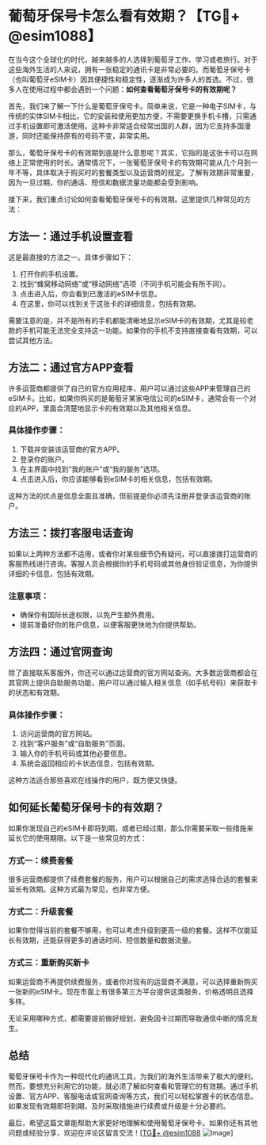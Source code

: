# 葡萄牙保号卡怎么看有效期？【TG💪+ @esim1088】

在当今这个全球化的时代，越来越多的人选择到葡萄牙工作、学习或者旅行。对于这些海外生活的人来说，拥有一张稳定的通讯卡是非常必要的。而葡萄牙保号卡（也叫葡萄牙eSIM卡）因其便捷性和稳定性，逐渐成为许多人的首选。不过，很多人在使用过程中都会遇到一个问题：**如何查看葡萄牙保号卡的有效期呢？**

首先，我们来了解一下什么是葡萄牙保号卡。简单来说，它是一种电子SIM卡，与传统的实体SIM卡相比，它的安装和使用更加方便，不需要更换手机卡槽，只需通过手机设置即可激活使用。这种卡非常适合经常出国的人群，因为它支持多国漫游，同时还能保持原有的号码不变，非常实用。

那么，葡萄牙保号卡的有效期到底是什么意思呢？其实，它指的是这张卡可以在网络上正常使用的时长。通常情况下，一张葡萄牙保号卡的有效期可能从几个月到一年不等，具体取决于购买时的套餐类型以及运营商的规定。了解有效期非常重要，因为一旦过期，你的通话、短信和数据流量功能都会受到影响。

接下来，我们重点讨论如何查看葡萄牙保号卡的有效期。这里提供几种常见的方法：

## 方法一：通过手机设置查看

这是最直接的方法之一。具体步骤如下：

1. 打开你的手机设置。
2. 找到“蜂窝移动网络”或“移动网络”选项（不同手机可能会有所不同）。
3. 点击进入后，你会看到已激活的eSIM卡信息。
4. 在这里，你可以找到关于这张卡的详细信息，包括有效期。

需要注意的是，并不是所有的手机都能清晰地显示eSIM卡的有效期，尤其是较老款的手机可能无法完全支持这一功能。如果你的手机不支持直接查看有效期，可以尝试其他方法。

## 方法二：通过官方APP查看

许多运营商都提供了自己的官方应用程序，用户可以通过这些APP来管理自己的eSIM卡。比如，如果你购买的是葡萄牙某家电信公司的eSIM卡，通常会有一个对应的APP，里面会清楚地显示卡的有效期以及其他相关信息。

### 具体操作步骤：
1. 下载并安装该运营商的官方APP。
2. 登录你的账户。
3. 在主界面中找到“我的账户”或“我的服务”选项。
4. 点击进入后，你应该能够看到eSIM卡的相关信息，包括有效期。

这种方法的优点是信息全面且准确，但前提是你必须先注册并登录该运营商的账户。

## 方法三：拨打客服电话查询

如果以上两种方法都不适用，或者你对某些细节仍有疑问，可以直接拨打运营商的客服热线进行咨询。客服人员会根据你的手机号码或其他身份验证信息，为你提供详细的卡信息，包括有效期。

### 注意事项：
- 确保你有国际长途权限，以免产生额外费用。
- 提前准备好你的账户信息，以便客服更快地为你提供帮助。

## 方法四：通过官网查询

除了直接联系客服外，你还可以通过运营商的官方网站查询。大多数运营商都会在其官网上提供自助服务功能，用户可以通过输入相关信息（如手机号码）来获取卡的状态和有效期。

### 具体操作步骤：
1. 访问运营商的官方网站。
2. 找到“客户服务”或“自助服务”页面。
3. 输入你的手机号码或其他必要信息。
4. 系统会返回相应的卡状态信息，包括有效期。

这种方法适合那些喜欢在线操作的用户，既方便又快捷。

## 如何延长葡萄牙保号卡的有效期？

如果你发现自己的eSIM卡即将到期，或者已经过期，那么你需要采取一些措施来延长它的使用期限。以下是一些常见的方式：

### 方式一：续费套餐

很多运营商都提供了续费套餐的服务，用户可以根据自己的需求选择合适的套餐来延长有效期。这种方式最为常见，也非常方便。

### 方式二：升级套餐

如果你觉得当前的套餐不够用，也可以考虑升级到更高一级的套餐。这样不仅能延长有效期，还能获得更多的通话时间、短信数量和数据流量。

### 方式三：重新购买新卡

如果运营商不再提供续费服务，或者你对现有的运营商不满意，可以选择重新购买一张新的eSIM卡。现在市面上有很多第三方平台提供这类服务，价格透明且选择多样。

无论采用哪种方式，都需要提前做好规划，避免因卡过期而导致通信中断的情况发生。

## 总结

葡萄牙保号卡作为一种现代化的通讯工具，为我们的海外生活带来了极大的便利。然而，要想充分利用它的功能，就必须了解如何查看和管理它的有效期。通过手机设置、官方APP、客服电话或官网查询等方式，我们可以轻松掌握卡的状态信息。如果发现有效期即将到期，及时采取措施进行续费或升级是十分必要的。

最后，希望这篇文章能帮助大家更好地理解和使用葡萄牙保号卡。如果你还有其他问题或经验分享，欢迎在评论区留言交流！[[TG💪+ @esim1088](https://t.me/s/esim1088) ![Image](https://i.postimg.cc/4NQfJmqS/Snipaste-2025-05-13-00-14-12.png)]